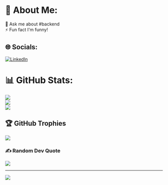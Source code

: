 # 💫 About Me:
💬 Ask me about #backend<br>⚡ Fun fact I'm funny!


## 🌐 Socials:
[![LinkedIn](https://img.shields.io/badge/LinkedIn-%230077B5.svg?logo=linkedin&logoColor=white)](https://linkedin.com/in/https://www.linkedin.com/in/yogeshvashisth/) 


# 📊 GitHub Stats:
![](https://github-readme-stats.vercel.app/api?username=yogeshvas&theme=dark&hide_border=false&include_all_commits=false&count_private=false)<br/>
![](https://github-readme-streak-stats.herokuapp.com/?user=yogeshvas&theme=dark&hide_border=false)<br/>
![](https://github-readme-stats.vercel.app/api/top-langs/?username=yogeshvas&theme=dark&hide_border=false&include_all_commits=false&count_private=false&layout=compact)

## 🏆 GitHub Trophies
![](https://github-profile-trophy.vercel.app/?username=yogeshvas&theme=radical&no-frame=false&no-bg=true&margin-w=4)

### ✍️ Random Dev Quote
![](https://quotes-github-readme.vercel.app/api?type=horizontal&theme=radical)

---
[![](https://visitcount.itsvg.in/api?id=yogeshvas&icon=0&color=0)](https://visitcount.itsvg.in)

<!-- Proudly created with GPRM ( https://gprm.itsvg.in ) -->
